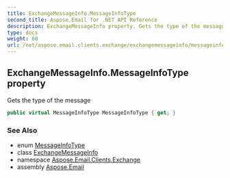 ```yaml
---
title: ExchangeMessageInfo.MessageInfoType
second_title: Aspose.Email for .NET API Reference
description: ExchangeMessageInfo property. Gets the type of the message
type: docs
weight: 60
url: /net/aspose.email.clients.exchange/exchangemessageinfo/messageinfotype/
---
```

## ExchangeMessageInfo.MessageInfoType property

Gets the type of the message

```csharp
public virtual MessageInfoType MessageInfoType { get; }
```

### See Also

* enum [MessageInfoType](../../messageinfotype/)
* class [ExchangeMessageInfo](../)
* namespace [Aspose.Email.Clients.Exchange](../../exchangemessageinfo/)
* assembly [Aspose.Email](../../../)


